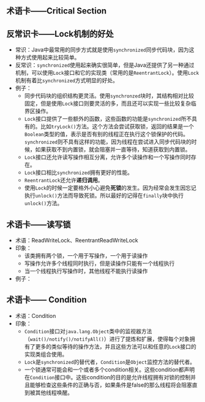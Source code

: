 
## 术语卡——Critical Section

## 反常识卡——Lock机制的好处
- 常识：Java中最常用的同步方式就是使用`synchronized`同步代码块，因为这种方式使用起来比较简单。
- 反常识：`synchronized`使用起来确实很简单，但是Java还提供了另一种通过机制，可以使用`Lock`接口和它的实现类（常用的是`ReentrantLock`）。使用`Lock`机制有着比`synchronized`方式明显的好处。
- 例子：
	- 同步代码块的组织结构更灵活。使用`synchronzed`块时，其结构相对比较固定，但是使用`Lock`接口则要灵活的多，而且还可以实现一些比较复杂临界区操作。
	- `Lock`接口提供了一些额外的函数，这些函数的功能是`synchronized`所不具有的。比如`tryLock()`方法。这个方法会尝试获取锁，返回的结果是一个`Boolean`类型的值，表示是否有别的线程正在执行这个锁保护的代码。`synchronized`则不具有这样的功能，因为线程在尝试进入同步代码块的时候，如果获取不到内置锁，就会阻塞并一直等待，知道获取到内置锁。
	- `Lock`接口还允许读写操作相互分离，允许多个读操作和一个写操作同时存在。
	- `Lock`接口相比`synchronized`拥有更好的性能。
	- `ReentrantLock`还允许**递归调用**。
	- 使用`Lock`的时候一定要格外小心避免**死锁**的发生。因为经常会发生因忘记执行`unlock()`方法而导致死锁。所以最好的记得在`finally`块中执行`unlock()`方法。

## 术语卡——读写锁
- 术语：ReadWriteLock、ReentrantReadWriteLock
- 印象：
	- 该类拥有两个锁，一个用于写操作，一个用于读操作
	- 写操作允许多个线程同时执行，但是读操作只能有一个线程执行
	- 当一个线程执行写操作时，其他线程不能执行读操作
- 例子：

## 术语卡—— Condition
- 术语：Condition
- 印象：
	- `Condition`接口对`java.lang.Object`类中的监视器方法（`wait()/notify()/notifyAll()`）进行了提炼和扩展，使得每个对象拥有了更多的类似等待的操作方法，并且这些方法可以和任意的`Lock`接口的实现类组合使用。
	- `Lock`是`synchronized`的替代者，`Condition`是`Object`监控方法的替代者。
	- 一个锁通常可能会和一个或者多个condition相关。这些condition都声明在`Condition`接口中。这些condition的目的是允许线程拥有对锁的控制并且能够检查这些条件的正确与否，如果条件是false的那么线程将会阻塞直到被其他线程唤醒。
